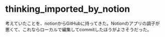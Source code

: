 # thinking_imported_by_notion
考えていたことを、notionからGitHubに持ってきた。Notionのアプリの調子が悪くて、これならローカルで編集してcommitしたほうがよさそうだった。
